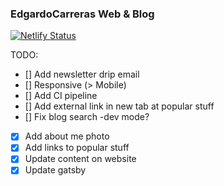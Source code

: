 ### EdgardoCarreras Web & Blog

[![Netlify Status](https://api.netlify.com/api/v1/badges/b26ecd99-4d22-4ed3-9607-7d7c4e5218e9/deploy-status)](https://app.netlify.com/sites/edgardocarreras/deploys)


TODO:
- [] Add newsletter drip email
- [] Responsive (> Mobile)
- [] Add CI pipeline
- [] Add external link in new tab at popular stuff
- [] Fix blog search -dev mode?
- [x] Add about me photo
- [x] Add links to popular stuff
- [x] Update content on website
- [x] Update gatsby